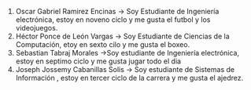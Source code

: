 1. Oscar Gabriel Ramirez Encinas -> Soy Estudiante de Ingeniería electrónica, estoy en noveno ciclo y me gusta el futbol y los videojuegos.
2. Héctor Ponce de León Vargas -> Soy Estudiante de Ciencias de la Computación, etoy en sexto cilo y me gusta el boxeo.
3. Sebastian Tabraj Morales ->Soy estudiante de Ingeniería electrónica, estoy en septimo ciclo y me gusta jugar todo el dia
4. Joseph Jossemy Cabanillas Solis -> Soy estudiante de Sistemas de Información , estoy en tercer ciclo de la carrera y me gusta el ajedrez.

